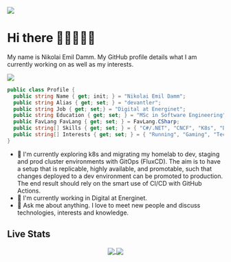 ![](https://komarev.com/ghpvc/?username=devantler)

# Hi there 👨🏻‍💻🤘🏻

My name is Nikolai Emil Damm. My GitHub profile details what I am currently working on as well as my interests.

<img src="https://github.com/devantler/devantler/assets/26203420/60c5ee86-ce7e-4962-b459-e40d991589f1"></td>

```csharp
public class Profile {
  public string Name { get; init; } = "Nikolai Emil Damm";
  public string Alias { get; set; } = "devantler";
  public string Job { get; set;} = "Digital at Energinet";
  public string Education { get; set; } = "MSc in Software Engineering";
  public FavLang FavLang { get; set; } = FavLang.CSharp;
  public string[] Skills { get; set; } = { "C#/.NET", "CNCF", "K8s", "Docker" };
  public string[] Interests { get; set; } = { "Running", "Gaming", "Technology" };
}
```

- 🌱 I'm currently exploring k8s and migrating my homelab to dev, staging and prod cluster environments with GitOps (FluxCD). The aim is to have a setup that is replicable, highly available, and promotable, such that changes deployed to a dev environment can be promoted to production. The end result should rely on the smart use of CI/CD with GitHub Actions.
- 🔭 I'm currently working in Digital at Energinet.
- 💬 Ask me about anything. I love to meet new people and discuss technologies, interests and knowledge.

## Live Stats

<div align="center">
  <a href="https://github.com/anuraghazra/github-readme-stats">
    <img align="center" src="https://github-readme-stats-pt7yj2vy3-devantler.vercel.app/api/top-langs/?username=devantler&theme=dark&langs_count=8&layout=compact&role=OWNER,COLLABORATOR&&exclude_repo=software-engineering-f22-shared" />
  </a>
  <a href="https://github.com/anuraghazra/github-readme-stats">
    <img align="center" src="https://github-readme-stats-pt7yj2vy3-devantler.vercel.app/api?username=devantler&show_icons=true&theme=tokyonight&count_private=true&include_all_commits=true&role=OWNER,COLLABORATOR"/>
</div>
